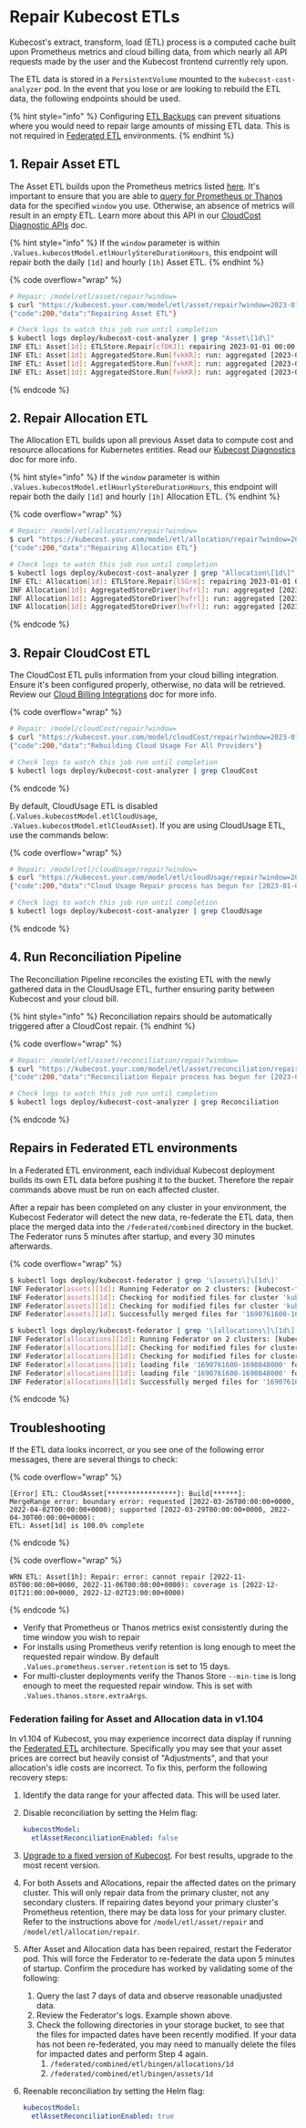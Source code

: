 # Repair Kubecost ETLs

Kubecost's extract, transform, load (ETL) process is a computed cache built upon Prometheus metrics and cloud billing data, from which nearly all API requests made by the user and the Kubecost frontend currently rely upon.

The ETL data is stored in a `PersistentVolume` mounted to the `kubecost-cost-analyzer` pod. In the event that you lose or are looking to rebuild the ETL data, the following endpoints should be used.

{% hint style="info" %}
Configuring [ETL Backups](/install-and-configure/install/etl-backup/etl-backup.md) can prevent situations where you would need to repair large amounts of missing ETL data. This is not required in [Federated ETL](/install-and-configure/install/multi-cluster/federated-etl/federated-etl.md) environments.
{% endhint %}

## 1. Repair Asset ETL

The Asset ETL builds upon the Prometheus metrics listed [here](/architecture/user-metrics.md). It's important to ensure that you are able to [query for Prometheus or Thanos](prometheus.md) data for the specified `window` you use. Otherwise, an absence of metrics will result in an empty ETL. Learn more about this API in our [CloudCost Diagnostic APIs](/apis/apis-overview/cloudcost-diagnostic-apis.md) doc.

{% hint style="info" %}
If the `window` parameter is within `.Values.kubecostModel.etlHourlyStoreDurationHours`, this endpoint will repair both the daily `[1d]` and hourly `[1h]` Asset ETL.
{% endhint %}

{% code overflow="wrap" %}
```bash
# Repair: /model/etl/asset/repair?window=
$ curl "https://kubecost.your.com/model/etl/asset/repair?window=2023-01-01T00:00:00Z,2023-01-04T00:00:00Z"
{"code":200,"data":"Repairing Asset ETL"}

# Check logs to watch this job run until completion
$ kubectl logs deploy/kubecost-cost-analyzer | grep "Asset\[1d\]"
INF ETL: Asset[1d]: ETLStore.Repair[cfDKJ]: repairing 2023-01-01 00:00:00 +0000 UTC, 2023-01-04 00:00:00 +0000 UTC
INF ETL: Asset[1d]: AggregatedStore.Run[fvkKR]: run: aggregated [2023-01-01T00:00:00+0000, 2023-01-02T00:00:00+0000) from 19 to 3 in 68.417µs
INF ETL: Asset[1d]: AggregatedStore.Run[fvkKR]: run: aggregated [2023-01-02T00:00:00+0000, 2023-01-03T00:00:00+0000) from 19 to 3 in 68.417µs
INF ETL: Asset[1d]: AggregatedStore.Run[fvkKR]: run: aggregated [2023-01-03T00:00:00+0000, 2023-01-04T00:00:00+0000) from 19 to 3 in 68.417µs
```
{% endcode %}

## 2. Repair Allocation ETL

The Allocation ETL builds upon all previous Asset data to compute cost and resource allocations for Kubernetes entities. Read our [Kubecost Diagnostics](diagnostics.md) doc for more info.

{% hint style="info" %}
If the `window` parameter is within `.Values.kubecostModel.etlHourlyStoreDurationHours`, this endpoint will repair both the daily `[1d]` and hourly `[1h]` Allocation ETL.
{% endhint %}

{% code overflow="wrap" %}
```bash
# Repair: /model/etl/allocation/repair?window=
$ curl "https://kubecost.your.com/model/etl/allocation/repair?window=2023-01-01T00:00:00Z,2023-01-04T00:00:00Z"
{"code":200,"data":"Repairing Allocation ETL"}

# Check logs to watch this job run until completion
$ kubectl logs deploy/kubecost-cost-analyzer | grep "Allocation\[1d\]"
INF ETL: Allocation[1d]: ETLStore.Repair[lSGre]: repairing 2023-01-01 00:00:00 +0000 UTC, 2023-01-04 00:00:00 +0000 UTC
INF Allocation[1d]: AggregatedStoreDriver[hvfrl]: run: aggregated [2023-01-01T00:00:00+0000, 2023-01-02T00:00:00+0000) from 283 to 70 in 4.917963ms
INF Allocation[1d]: AggregatedStoreDriver[hvfrl]: run: aggregated [2023-01-02T00:00:00+0000, 2023-01-03T00:00:00+0000) from 130 to 62 in 983.216µs
INF Allocation[1d]: AggregatedStoreDriver[hvfrl]: run: aggregated [2023-01-03T00:00:00+0000, 2023-01-04T00:00:00+0000) from 130 to 62 in 1.462092ms
```
{% endcode %}

## 3. Repair CloudCost ETL

The CloudCost ETL pulls information from your cloud billing integration. Ensure it's been configured properly, otherwise, no data will be retrieved. Review our [Cloud Billing Integrations](/install-and-configure/install/cloud-integration/README.md) doc for more info.

{% code overflow="wrap" %}
```bash
# Repair: /model/cloudCost/repair?window=
$ curl "https://kubecost.your.com/model/cloudCost/repair?window=2023-01-01T00:00:00Z,2023-01-04T00:00:00Z"
{"code":200,"data":"Rebuilding Cloud Usage For All Providers"}

# Check logs to watch this job run until completion
$ kubectl logs deploy/kubecost-cost-analyzer | grep CloudCost
```
{% endcode %}

By default, CloudUsage ETL is disabled (`.Values.kubecostModel.etlCloudUsage`, `.Values.kubecostModel.etlCloudAsset`). If you are using CloudUsage ETL, use the commands below:

{% code overflow="wrap" %}
```bash
# Repair: /model/etl/cloudUsage/repair?window=
$ curl "https://kubecost.your.com/model/etl/cloudUsage/repair?window=2023-01-01T00:00:00Z,2023-01-04T00:00:00Z"
{"code":200,"data":"Cloud Usage Repair process has begun for [2023-01-01T00:00:00+0000, 2023-01-04T00:00:00+0000) for all providers"}

# Check logs to watch this job run until completion
$ kubectl logs deploy/kubecost-cost-analyzer | grep CloudUsage
```
{% endcode %}

## 4. Run Reconciliation Pipeline

The Reconciliation Pipeline reconciles the existing ETL with the newly gathered data in the CloudUsage ETL, further ensuring parity between Kubecost and your cloud bill.

{% hint style="info" %}
Reconciliation repairs should be automatically triggered after a CloudCost repair.
{% endhint %}

{% code overflow="wrap" %}
```bash
# Repair: /model/etl/asset/reconciliation/repair?window=
$ curl "https://kubecost.your.com/model/etl/asset/reconciliation/repair?window=2023-01-01T00:00:00Z,2023-01-04T00:00:00Z"
{"code":200,"data":"Reconciliation Repair process has begun for [2023-01-01T00:00:00+0000, 2023-01-04T00:00:00+0000) for all providers"}

# Check logs to watch this job run until completion
$ kubectl logs deploy/kubecost-cost-analyzer | grep Reconciliation
```
{% endcode %}

## Repairs in Federated ETL environments

In a Federated ETL environment, each individual Kubecost deployment builds its own ETL data before pushing it to the bucket. Therefore the repair commands above must be run on each affected cluster.

After a repair has been completed on any cluster in your environment, the Kubecost Federator will detect the new data, re-federate the ETL data, then place the merged data into the `/federated/combined` directory in the bucket. The Federator runs 5 minutes after startup, and every 30 minutes afterwards.

{% code overflow="wrap" %}
```bash
$ kubectl logs deploy/kubecost-federator | grep '\[assets\]\[1d\]' 
INF Federator[assets][1d]: Running Federator on 2 clusters: [kubecost-fedetl-agent kubecost-fedetl-primary]
INF Federator[assets][1d]: Checking for modified files for cluster 'kubecost-fedetl-agent'...
INF Federator[assets][1d]: Checking for modified files for cluster 'kubecost-fedetl-primary'...
INF Federator[assets][1d]: Successfully merged files for '1690761600-1690848000' from federated clusters

$ kubectl logs deploy/kubecost-federator | grep '\[allocations\]\[1d\]'
INF Federator[allocations][1d]: Running Federator on 2 clusters: [kubecost-fedetl-agent kubecost-fedetl-primary]
INF Federator[allocations][1d]: Checking for modified files for cluster 'kubecost-fedetl-agent'...
INF Federator[allocations][1d]: Checking for modified files for cluster 'kubecost-fedetl-primary'...
INF Federator[allocations][1d]: loading file '1690761600-1690848000' for cluster kubecost-fedetl-agent
INF Federator[allocations][1d]: loading file '1690761600-1690848000' for cluster kubecost-fedetl-primary
INF Federator[allocations][1d]: Successfully merged files for '1690761600-1690848000' from federated clusters
```
{% endcode %}

## Troubleshooting

If the ETL data looks incorrect, or you see one of the following error messages, there are several things to check:

{% code overflow="wrap" %}
```
[Error] ETL: CloudAsset[*****************]: Build[******]: 
MergeRange error: boundary error: requested [2022-03-26T00:00:00+0000, 2022-04-02T00:00:00+0000); supported [2022-03-29T00:00:00+0000, 2022-04-30T00:00:00+0000): 
ETL: Asset[1d] is 100.0% complete
```
{% endcode %}

{% code overflow="wrap" %}
```
WRN ETL: Asset[1h]: Repair: error: cannot repair [2022-11-05T00:00:00+0000, 2022-11-06T00:00:00+0000): coverage is [2022-12-01T21:00:00+0000, 2022-12-02T23:00:00+0000)
```
{% endcode %}

* Verify that Prometheus or Thanos metrics exist consistently during the time window you wish to repair
* For installs using Prometheus verify retention is long enough to meet the requested repair window. By default `.Values.prometheus.server.retention` is set to 15 days.
* For multi-cluster deployments verify the Thanos Store `--min-time` is long enough to meet the requested repair window. This is set with `.Values.thanos.store.extraArgs`.

### Federation failing for Asset and Allocation data in v1.104

In v1.104 of Kubecost, you may experience incorrect data display if running the [Federated ETL](/install-and-configure/install/multi-cluster/federated-etl/federated-etl.md) architecture. Specifically you may see that your asset prices are correct but heavily consist of "Adjustments", and that your allocation's idle costs are incorrect. To fix this, perform the following recovery steps:

1. Identify the data range for your affected data. This will be used later.
2. Disable reconciliation by setting the Helm flag:

   ```yaml
   kubecostModel:
     etlAssetReconciliationEnabled: false
   ```

3. [Upgrade to a fixed version of Kubecost](/install-and-configure/install/install.md#updating-kubecost). For best results, upgrade to the most recent version.
4. For both Assets and Allocations, repair the affected dates on the primary cluster. This will only repair data from the primary cluster, not any secondary clusters. If repairing dates beyond your primary cluster's Prometheus retention, there may be data loss for your primary cluster. Refer to the instructions above for `/model/etl/asset/repair` and `/model/etl/allocation/repair`.
5. After Asset and Allocation data has been repaired, restart the Federator pod. This will force the Federator to re-federate the data upon 5 minutes of startup. Confirm the procedure has worked by validating some of the following:
   1. Query the last 7 days of data and observe reasonable unadjusted data.
   2. Review the Federator's logs. Example shown above.
   3. Check the following directories in your storage bucket, to see that the files for impacted dates have been recently modified. If your data has not been re-federated, you may need to manually delete the files for impacted dates and perform Step 4 again.
      1. `/federated/combined/etl/bingen/allocations/1d`
      2. `/federated/combined/etl/bingen/assets/1d`
6. Reenable reconciliation by setting the Helm flag:

   ```yaml
   kubecostModel:
     etlAssetReconciliationEnabled: true
   ```
